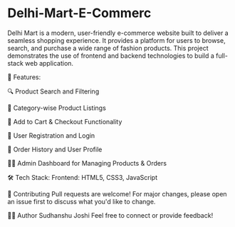 # Delhi-Mart-E-Commerc
Delhi Mart is a modern, user-friendly e-commerce website built to deliver a seamless shopping experience. It provides a platform for users to browse, search, and purchase a wide range of fashion products. This project demonstrates the use of frontend and backend technologies to build a full-stack web application.

🚀 Features:

🔍 Product Search and Filtering

👕 Category-wise Product Listings

🛒 Add to Cart & Checkout Functionality

🔐 User Registration and Login

🧾 Order History and User Profile

🧑‍💼 Admin Dashboard for Managing Products & Orders

🛠️ Tech Stack:
Frontend:
HTML5, CSS3, JavaScript

🙌 Contributing
Pull requests are welcome! For major changes, please open an issue first to discuss what you'd like to change.

👨‍💻 Author
Sudhanshu Joshi
Feel free to connect or provide feedback!

